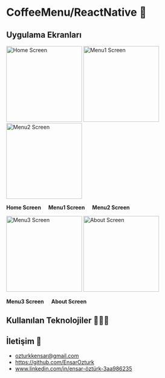 # CoffeeMenu/ReactNative 🍿

## Uygulama Ekranları 

<p align="left">
  <img src="screenshots/homeScreen.png" alt="Home Screen" width="200"/>
  <img src="screenshots/menuScreen1.png" alt="Menu1 Screen" width="200"/>
  <img src="screenshots/menuScreen2.png" alt="Menu2 Screen" width="200"/>
</p>
<p align="left">
  <b>Home Screen</b>&nbsp;&nbsp;&nbsp;&nbsp;
  <b>Menu1 Screen</b>&nbsp;&nbsp;&nbsp;&nbsp;
  <b>Menu2 Screen</b>
</p>

<p align="left">
  <img src="screenshots/menuScreen3.png" alt="Menu3 Screen" width="200"/>
  <img src="screenshots/aboutScreen.png" alt="About Screen" width="200"/>
</p>
<p align="left">
  <b>Menu3 Screen</b>&nbsp;&nbsp;&nbsp;&nbsp;
  <b>About Screen</b>
</p>

## Kullanılan Teknolojiler 👨🏻‍💻



## İletişim 💌
- ozturkkensar@gmail.com
- https://github.com/EnsarOzturk
- www.linkedin.com/in/ensar-öztürk-3aa986235
